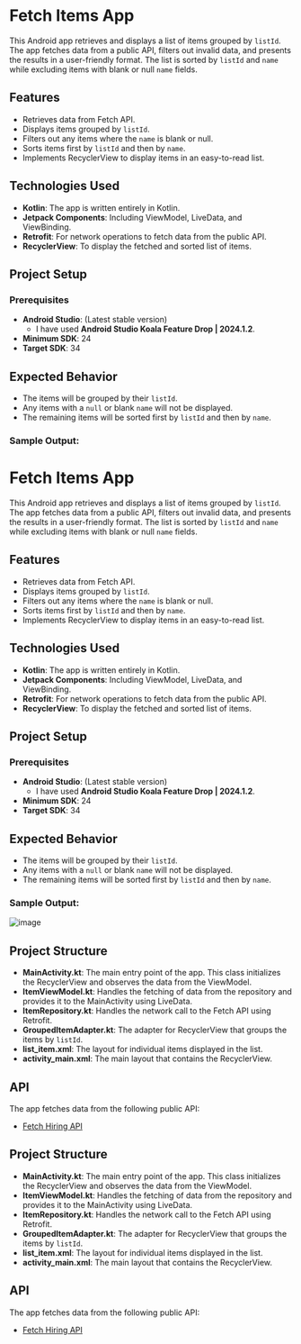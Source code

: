 # Fetch Items App

This Android app retrieves and displays a list of items grouped by `listId`. The app fetches data from a public API, filters out invalid data, and presents the results in a user-friendly format. The list is sorted by `listId` and `name` while excluding items with blank or null `name` fields.

## Features
- Retrieves data from Fetch API.
- Displays items grouped by `listId`.
- Filters out any items where the `name` is blank or null.
- Sorts items first by `listId` and then by `name`.
- Implements RecyclerView to display items in an easy-to-read list.

## Technologies Used
- **Kotlin**: The app is written entirely in Kotlin.
- **Jetpack Components**: Including ViewModel, LiveData, and ViewBinding.
- **Retrofit**: For network operations to fetch data from the public API.
- **RecyclerView**: To display the fetched and sorted list of items.

## Project Setup

### Prerequisites
- **Android Studio**: (Latest stable version)
  - I have used **Android Studio Koala Feature Drop | 2024.1.2**.
- **Minimum SDK**: 24
- **Target SDK**: 34

## Expected Behavior
- The items will be grouped by their `listId`.
- Any items with a `null` or blank `name` will not be displayed.
- The remaining items will be sorted first by `listId` and then by `name`.

### Sample Output:
# Fetch Items App

This Android app retrieves and displays a list of items grouped by `listId`. The app fetches data from a public API, filters out invalid data, and presents the results in a user-friendly format. The list is sorted by `listId` and `name` while excluding items with blank or null `name` fields.

## Features
- Retrieves data from Fetch API.
- Displays items grouped by `listId`.
- Filters out any items where the `name` is blank or null.
- Sorts items first by `listId` and then by `name`.
- Implements RecyclerView to display items in an easy-to-read list.

## Technologies Used
- **Kotlin**: The app is written entirely in Kotlin.
- **Jetpack Components**: Including ViewModel, LiveData, and ViewBinding.
- **Retrofit**: For network operations to fetch data from the public API.
- **RecyclerView**: To display the fetched and sorted list of items.

## Project Setup

### Prerequisites
- **Android Studio**: (Latest stable version)
  - I have used **Android Studio Koala Feature Drop | 2024.1.2**.
- **Minimum SDK**: 24
- **Target SDK**: 34

## Expected Behavior
- The items will be grouped by their `listId`.
- Any items with a `null` or blank `name` will not be displayed.
- The remaining items will be sorted first by `listId` and then by `name`.

### Sample Output:
![image](https://github.com/user-attachments/assets/07c3f1cd-a0db-4f20-bd8d-a545280373d4)

## Project Structure

- **MainActivity.kt**: The main entry point of the app. This class initializes the RecyclerView and observes the data from the ViewModel.
- **ItemViewModel.kt**: Handles the fetching of data from the repository and provides it to the MainActivity using LiveData.
- **ItemRepository.kt**: Handles the network call to the Fetch API using Retrofit.
- **GroupedItemAdapter.kt**: The adapter for RecyclerView that groups the items by `listId`. 
- **list_item.xml**: The layout for individual items displayed in the list.
- **activity_main.xml**: The main layout that contains the RecyclerView.

## API
The app fetches data from the following public API:
- [Fetch Hiring API](https://fetch-hiring.s3.amazonaws.com/hiring.json)



## Project Structure

- **MainActivity.kt**: The main entry point of the app. This class initializes the RecyclerView and observes the data from the ViewModel.
- **ItemViewModel.kt**: Handles the fetching of data from the repository and provides it to the MainActivity using LiveData.
- **ItemRepository.kt**: Handles the network call to the Fetch API using Retrofit.
- **GroupedItemAdapter.kt**: The adapter for RecyclerView that groups the items by `listId`. 
- **list_item.xml**: The layout for individual items displayed in the list.
- **activity_main.xml**: The main layout that contains the RecyclerView.

## API
The app fetches data from the following public API:
- [Fetch Hiring API](https://fetch-hiring.s3.amazonaws.com/hiring.json)

